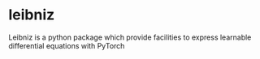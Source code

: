 # leibniz
Leibniz is a python package which provide facilities to express learnable differential equations with PyTorch  
